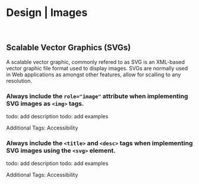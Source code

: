 # Design | Images
<br>


## Scalable Vector Graphics (SVGs)

A scalable vector graphic, commonly refered to as SVG is an XML-based vector graphic file format used to display images. SVGs are normally used in Web applications as
amongst other features, allow for scalling to any resolution.
<br>


### Always include the `role="image"` attribute when implementing SVG images as `<img>` tags.

todo: add description
todo: add examples

Additional Tags: Accessibility
<br>


### Always include the `<title>` and `<desc>` tags when implementing SVG images using the `<svg>` element.

todo: add description
todo: add examples

Additional Tags: Accessibility
<br>


